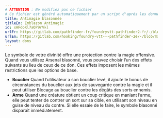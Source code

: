 ```yaml
---
# ATTENTION : Ne modifiez pas ce fichier
# Ce fichier est généré automatiquement par un script d'après les données du module Foundry VTT officiel et de sa traduction
title: Antimagie blasonnée
titleEn: Emblazon Antimagic
id: xAFdoKl7aOP9rVkl
urlFr: https://gitlab.com/pathfinder-fr/foundryvtt-pathfinder2-fr/-/blob/master/data/feats/xAFdoKl7aOP9rVkl.htm
urlEn: https://gitlab.com/hooking/foundry-vtt---pathfinder-2e/-/blob/master/packs/data/feats.db/emblazon-antimagic.json
layout: dons
---
```

Le symbole de votre divinité offre une protection contre la magie offensive. Quand vous utilisez Arsenal blasonné, vous pouvez choisir l’un des effets suivants au lieu de ceux de ce don. Ces effets imposent les mêmes restrictions que les options de base.

- **Bouclier** Quand l’utilisateur a son bouclier levé, il ajoute le bonus de circonstances du bouclier aux jets de sauvegarde contre la magie et il peut utiliser Blocage au bouclier contre les dégâts des sorts ennemis.
- **Arme** Quand une créature obtient un coup critique en maniant l’arme, elle peut tenter de contrer un sort sur sa cible, en utilisant son niveau en guise de niveau du contre. Si elle essaie de le faire, le symbole blasonné disparaît immédiatement.
